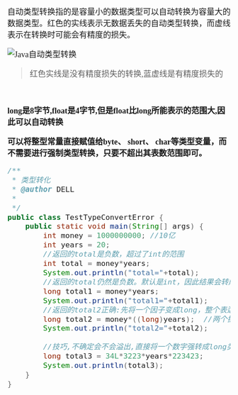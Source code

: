 <font size = 4 face = "黑体">


自动类型转换指的是容量小的数据类型可以自动转换为容量大的数据类型。红色的实线表示无数据丢失的自动类型转换，而虚线表示在转换时可能会有精度的损失。


![Java自动类型转换](https://img-blog.csdnimg.cn/20200117145316991.png?x-oss-process=image/watermark,type_ZmFuZ3poZW5naGVpdGk,shadow_10,text_aHR0cHM6Ly9ibG9nLmNzZG4ubmV0L3FxXzQzODA4NzAw,size_16,color_FFFFFF,t_70)

> 红色实线是没有精度损失的转换,蓝虚线是有精度损失的


</br>

**long是8字节,float是4字节,但是float比long所能表示的范围大,因此可以自动转换**

**可以将整型常量直接赋值给byte、 short、 char等类型变量，而不需要进行强制类型转换，只要不超出其表数范围即可。**

```java
/**
 * 类型转化
 * @author DELL
 *
 */
public class TestTypeConvertError {
	public static void main(String[] args) {
		int money = 1000000000; //10亿
		int years = 20;
		//返回的total是负数，超过了int的范围
		int total = money*years;
		System.out.println("total="+total);
		//返回的total仍然是负数。默认是int，因此结果会转成int值，再转成long。但是已经发生//了数据丢失
		long total1 = money*years;
		System.out.println("total1="+total1);
		//返回的total2正确:先将一个因子变成long，整个表达式发生提升。全部用long来计算。
		long total2 = money*((long)years);  //两个操作数有一个是long类型时结果就是long类型
		System.out.println("total2="+total2);
		
		//技巧,不确定会不会溢出,直接将一个数字强转成long类型
		long total3 = 34L*3223*years*223423;
		System.out.println(total3);
	}
}

```


</font>